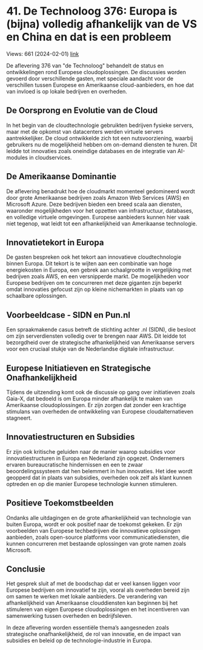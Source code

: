 # 41. De Technoloog 376: Europa is (bijna) volledig afhankelijk van de VS en China en dat is een probleem
Views: 661 (2024-02-01) [link](https://www.youtube.com/watch?v=1A_8y8JOHL8)


 De aflevering 376 van "de Technoloog" behandelt de status en ontwikkelingen rond Europese cloudoplossingen. De discussies worden gevoerd door verschillende gasten, met speciale aandacht voor de verschillen tussen Europese en Amerikaanse cloud-aanbieders, en hoe dat van invloed is op lokale bedrijven en overheden.

## De Oorsprong en Evolutie van de Cloud

In het begin van de cloudtechnologie gebruikten bedrijven fysieke servers, maar met de opkomst van datacenters werden virtuele servers aantrekkelijker. De cloud ontwikkelde zich tot een nutsvoorziening, waarbij gebruikers nu de mogelijkheid hebben om on-demand diensten te huren. Dit leidde tot innovaties zoals oneindige databases en de integratie van AI-modules in cloudservices.

## De Amerikaanse Dominantie

De aflevering benadrukt hoe de cloudmarkt momenteel gedomineerd wordt door grote Amerikaanse bedrijven zoals Amazon Web Services (AWS) en Microsoft Azure. Deze bedrijven bieden een breed scala aan diensten, waaronder mogelijkheden voor het opzetten van infrastructuur, databases, en volledige virtuele omgevingen. Europese aanbieders kunnen hier vaak niet tegenop, wat leidt tot een afhankelijkheid van Amerikaanse technologie.

## Innovatietekort in Europa

De gasten bespreken ook het tekort aan innovatieve cloudtechnologie binnen Europa. Dit tekort is te wijten aan een combinatie van hoge energiekosten in Europa, een gebrek aan schaalgrootte in vergelijking met bedrijven zoals AWS, en een versnipperde markt. De mogelijkheden voor Europese bedrijven om te concurreren met deze giganten zijn beperkt omdat innovaties gefocust zijn op kleine nichemarkten in plaats van op schaalbare oplossingen.

## Voorbeeldcase - SIDN en Pun.nl

Een spraakmakende casus betreft de stichting achter .nl (SIDN), die besloot om zijn serverdiensten volledig over te brengen naar AWS. Dit leidde tot bezorgdheid over de strategische afhankelijkheid van Amerikaanse servers voor een cruciaal stukje van de Nederlandse digitale infrastructuur.

## Europese Initiatieven en Strategische Onafhankelijkheid

Tijdens de uitzending komt ook de discussie op gang over initiatieven zoals Gaia-X, dat bedoeld is om Europa minder afhankelijk te maken van Amerikaanse cloudoplossingen. Er zijn zorgen dat zonder een krachtige stimulans van overheden de ontwikkeling van Europese cloudalternatieven stagneert.

## Innovatiestructuren en Subsidies

Er zijn ook kritische geluiden naar de manier waarop subsidies voor innovatiestructuren in Europa en Nederland zijn opgezet. Ondernemers ervaren bureaucratische hindernissen en een te zwaar beoordelingssysteem dat hen belemmert in hun innovaties. Het idee wordt geopperd dat in plaats van subsidies, overheden ook zelf als klant kunnen optreden en op die manier Europese technologie kunnen stimuleren.

## Positieve Toekomstbeelden

Ondanks alle uitdagingen en de grote afhankelijkheid van technologie van buiten Europa, wordt er ook positief naar de toekomst gekeken. Er zijn voorbeelden van Europese techbedrijven die innovatieve oplossingen aanbieden, zoals open-source platforms voor communicatiediensten, die kunnen concurreren met bestaande oplossingen van grote namen zoals Microsoft.

## Conclusie

Het gesprek sluit af met de boodschap dat er veel kansen liggen voor Europese bedrijven om innovatief te zijn, vooral als overheden bereid zijn om samen te werken met lokale aanbieders. De verandering van afhankelijkheid van Amerikaanse clouddiensten kan beginnen bij het stimuleren van eigen Europese cloudoplossingen en het incentiveren van samenwerking tussen overheden en bedrijfsleven.

In deze aflevering worden essentiële thema’s aangesneden zoals strategische onafhankelijkheid, de rol van innovatie, en de impact van subsidies en beleid op de technologie-industrie in Europa.